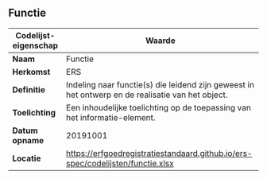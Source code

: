﻿## Functie
| **Codelijst-eigenschap** | **Waarde** |
| ---- | ---- |
| **Naam** | Functie |
| **Herkomst** | ERS |
| **Definitie** | Indeling naar functie(s) die leidend zijn geweest in het ontwerp en de realisatie van het object. |
| **Toelichting** | Een inhoudelijke toelichting op de toepassing van het informatie-element. |
| **Datum opname** | 20191001 |
| **Locatie** | https://erfgoedregistratiestandaard.github.io/ers-spec/codelijsten/functie.xlsx |
